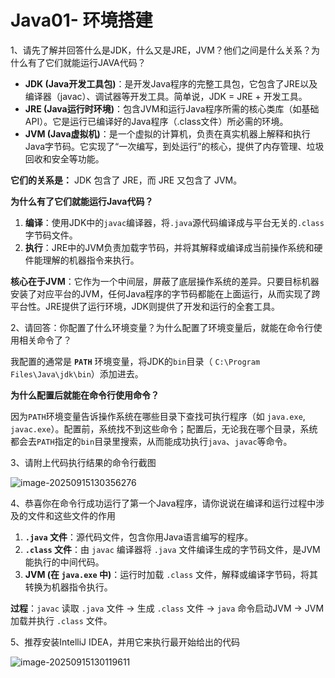 # Java01- 环境搭建

1、请先了解并回答什么是JDK，什么又是JRE，JVM？他们之间是什么关系？为什么有了它们就能运行JAVA代码？

- **JDK (Java开发工具包)**：是开发Java程序的完整工具包，它包含了JRE以及编译器（javac）、调试器等开发工具。简单说，JDK = JRE + 开发工具。
- **JRE (Java运行时环境)**：包含JVM和运行Java程序所需的核心类库（如基础API）。它是运行已编译好的Java程序（.class文件）所必需的环境。
- **JVM (Java虚拟机)**：是一个虚拟的计算机，负责在真实机器上解释和执行Java字节码。它实现了“一次编写，到处运行”的核心，提供了内存管理、垃圾回收和安全等功能。

**它们的关系是：** JDK 包含了 JRE，而 JRE 又包含了 JVM。

**为什么有了它们就能运行Java代码？**

1. **编译**：使用JDK中的`javac`编译器，将`.java`源代码编译成与平台无关的`.class`字节码文件。
2. **执行**：JRE中的JVM负责加载字节码，并将其解释或编译成当前操作系统和硬件能理解的机器指令来执行。

**核心在于JVM**：它作为一个中间层，屏蔽了底层操作系统的差异。只要目标机器安装了对应平台的JVM，任何Java程序的字节码都能在上面运行，从而实现了跨平台性。JRE提供了运行环境，JDK则提供了开发和运行的全套工具。



2、请回答：你配置了什么环境变量？为什么配置了环境变量后，就能在命令行使用相关命令了？

我配置的通常是 **`PATH`** 环境变量，将JDK的`bin`目录（ `C:\Program Files\Java\jdk\bin`）添加进去。

**为什么配置后就能在命令行使用命令？**

因为`PATH`环境变量告诉操作系统在哪些目录下查找可执行程序（如 `java.exe`, `javac.exe`）。配置前，系统找不到这些命令；配置后，无论我在哪个目录，系统都会去`PATH`指定的`bin`目录里搜索，从而能成功执行`java`、`javac`等命令。



3、请附上代码执行结果的命令行截图

![image-20250915130356276](C:\Users\Admin\AppData\Roaming\Typora\typora-user-images\image-20250915130356276.png)

4、恭喜你在命令行成功运行了第一个Java程序，请你说说在编译和运行过程中涉及的文件和这些文件的作用

1. **`.java` 文件**：源代码文件，包含你用Java语言编写的程序。
2. **`.class` 文件**：由 `javac` 编译器将 `.java` 文件编译生成的字节码文件，是JVM能执行的中间代码。
3. **JVM (在 `java.exe` 中)**：运行时加载 `.class` 文件，解释或编译字节码，将其转换为机器指令执行。

**过程**：`javac` 读取 `.java` 文件 → 生成 `.class` 文件 → `java` 命令启动JVM → JVM 加载并执行 `.class` 文件。



5、推荐安装IntelliJ IDEA，并用它来执行最开始给出的代码

![image-20250915130119611](C:\Users\Admin\AppData\Roaming\Typora\typora-user-images\image-20250915130119611.png)